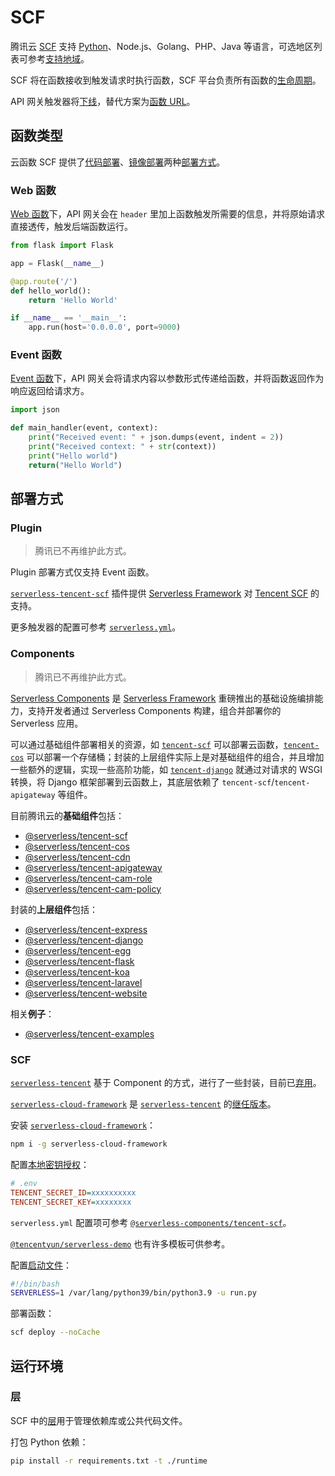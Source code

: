 # SCF

腾讯云 [SCF](https://cloud.tencent.com/document/product/583) 支持 [Python](https://cloud.tencent.com/document/product/583/55592)、Node.js、Golang、PHP、Java 等语言，可选地区列表可参考[支持地域](https://cloud.tencent.com/document/product/583/17299#.E6.94.AF.E6.8C.81.E5.9C.B0.E5.9F.9F)。

SCF 将在函数接收到触发请求时执行函数，SCF 平台负责所有函数的[生命周期](https://cloud.tencent.com/document/product/583/9694)。

API 网关触发器将[下线](https://cloud.tencent.com/document/product/583/107631)，替代方案为[函数 URL](https://cloud.tencent.com/document/product/583/96099)。

## 函数类型

云函数 SCF 提供了[代码部署](https://cloud.tencent.com/document/product/583/73483)、[镜像部署](https://cloud.tencent.com/document/product/583/56051)两种[部署方式](https://cloud.tencent.com/document/product/583/73923)。

### Web 函数

[Web 函数](https://cloud.tencent.com/document/product/583/56124)下，API 网关会在 `header` 里加上函数触发所需要的信息，并将原始请求直接透传，触发后端函数运行。

```python
from flask import Flask

app = Flask(__name__)

@app.route('/')
def hello_world():
    return 'Hello World'

if __name__ == '__main__':
    app.run(host='0.0.0.0', port=9000)
```

### Event 函数

[Event 函数](https://cloud.tencent.com/document/product/583/9694#scf-.E4.BA.8B.E4.BB.B6.E5.87.BD.E6.95.B0)下，API 网关会将请求内容以参数形式传递给函数，并将函数返回作为响应返回给请求方。

```python
import json

def main_handler(event, context):
    print("Received event: " + json.dumps(event, indent = 2)) 
    print("Received context: " + str(context))
    print("Hello world")
    return("Hello World")
```

## 部署方式

### Plugin

> 腾讯已不再维护此方式。

Plugin 部署方式仅支持 Event 函数。

[`serverless-tencent-scf`](https://github.com/tencentyun/serverless-tencent-scf/blob/master/README.zh-hans.md) 插件提供 [Serverless Framework](https://github.com/serverless/serverless) 对 [Tencent SCF](https://cloud.tencent.com/product/scf) 的支持。

更多触发器的配置可参考 [`serverless.yml`](https://github.com/serverless-tencent/serverless-tencent-scf/blob/master/docs/zh/yaml.md)。

### Components

> 腾讯已不再维护此方式。

[Serverless Components](https://github.com/serverless/components/blob/master/README.cn.md) 是 [Serverless Framework](https://github.com/serverless/serverless) 重磅推出的基础设施编排能力，支持开发者通过 Serverless Components 构建，组合并部署你的 Serverless 应用。

可以通过基础组件部署相关的资源，如 [`tencent-scf`](https://github.com/serverless-components/tencent-scf) 可以部署云函数，[`tencent-cos`](https://github.com/serverless-components/tencent-cos) 可以部署一个存储桶；封装的上层组件实际上是对基础组件的组合，并且增加一些额外的逻辑，实现一些高阶功能，如 [`tencent-django`](https://github.com/serverless-components/tencent-django) 就通过对请求的 WSGI 转换，将 Django 框架部署到云函数上，其底层依赖了 `tencent-scf`/`tencent-apigateway` 等组件。

目前腾讯云的**基础组件**包括：

- [@serverless/tencent-scf](https://github.com/serverless-components/tencent-scf)
- [@serverless/tencent-cos](https://github.com/serverless-components/tencent-cos)
- [@serverless/tencent-cdn](https://github.com/serverless-components/tencent-cdn)
- [@serverless/tencent-apigateway](https://github.com/serverless-components/tencent-apigateway)
- [@serverless/tencent-cam-role](https://github.com/serverless-components/tencent-cam-role)
- [@serverless/tencent-cam-policy](https://github.com/serverless-components/tencent-cam-policy)

封装的**上层组件**包括：

- [@serverless/tencent-express](https://github.com/serverless-components/tencent-express)
- [@serverless/tencent-django](https://github.com/serverless-components/tencent-django)
- [@serverless/tencent-egg](https://github.com/serverless-components/tencent-egg)
- [@serverless/tencent-flask](https://github.com/serverless-components/tencent-flask)
- [@serverless/tencent-koa](https://github.com/serverless-components/tencent-koa)
- [@serverless/tencent-laravel](https://github.com/serverless-components/tencent-laravel)
- [@serverless/tencent-website](https://github.com/serverless-components/tencent-website)

相关**例子**：

- [@serverless/tencent-examples](https://github.com/serverless-components/tencent-examples)

### SCF

[`serverless-tencent`](https://github.com/Serverlesstencent/serverless-tencent/tree/v3.21.6) 基于 Component 的方式，进行了一些封装，目前已[弃用](https://www.npmjs.com/package/serverless-tencent/v/3.21.6)。

[`serverless-cloud-framework`](https://github.com/Serverlesstencent/serverless-cloud-framework) 是 [`serverless-tencent`](https://github.com/Serverlesstencent/serverless-tencent/tree/v3.21.6) 的[继任版本](https://www.npmjs.com/package/serverless-cloud-framework)。

安装 [`serverless-cloud-framework`](https://cloud.tencent.com/document/product/583/44753)：

```sh
npm i -g serverless-cloud-framework
```

配置[本地密钥授权](https://cloud.tencent.com/document/product/1154/43006#.E6.9C.AC.E5.9C.B0.E5.AF.86.E9.92.A5.E6.8E.88.E6.9D.83)：

```ini
# .env
TENCENT_SECRET_ID=xxxxxxxxxx
TENCENT_SECRET_KEY=xxxxxxxx
```

`serverless.yml` 配置项可参考 [`@serverless-components/tencent-scf`](https://github.com/serverless-components/tencent-scf/blob/master/docs/configure.md)。

[`@tencentyun/serverless-demo`](https://github.com/tencentyun/serverless-demo) 也有许多模板可供参考。

配置[启动文件](https://cloud.tencent.com/document/product/583/56126)：

```sh
#!/bin/bash
SERVERLESS=1 /var/lang/python39/bin/python3.9 -u run.py
```

部署函数：

```sh
scf deploy --noCache
```

## 运行环境

### 层

SCF 中的[层](https://cloud.tencent.com/document/product/583/40159)用于管理依赖库或公共代码文件。

打包 Python 依赖：

```sh
pip install -r requirements.txt -t ./runtime
```

